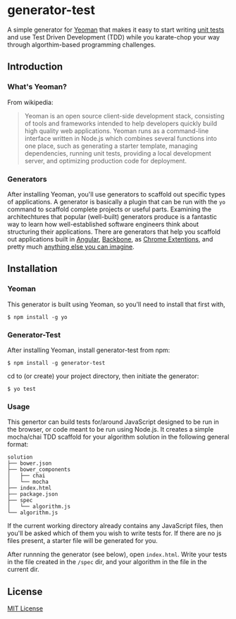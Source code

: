 # generator-test

A simple generator for [Yeoman](http://yeoman.io) that makes it easy to start writing [unit tests](http://en.wikipedia.org/wiki/Unit_testing) and use Test Driven Development (TDD) while you karate-chop your way through algorthim-based programming challenges.


## Introduction

### What's Yeoman?

From wikipedia:
> Yeoman is an open source client-side development stack, consisting of tools and frameworks intended to help developers quickly build high quality web applications. Yeoman runs as a command-line interface written in Node.js which combines several functions into one place, such as generating a starter template, managing dependencies, running unit tests, providing a local development server, and optimizing production code for deployment.

### Generators

After installing Yeoman, you'll use generators to scaffold out specific types of applications. A generator is basically a plugin that can be run with the `yo` command to scaffold complete projects or useful parts. Examining the architechtures that popular (well-built) generators produce is a fantastic way to learn how well-established software engineers think about structuring their applications. There are generators that help you scaffold out applications built in [Angular](https://github.com/DaftMonk/generator-angular-fullstack), [Backbone](https://github.com/yeoman/generator-backbone), as [Chrome Extentions](https://github.com/yeoman/generator-chrome-extension), and pretty much [anything else you can imagine](http://yeoman.io/generators/).

## Installation

### Yeoman


This generator is built using Yeoman, so you'll need to install that first with,

```
$ npm install -g yo
```

### Generator-Test


After installing Yeoman, install generator-test from npm:

```
$ npm install -g generator-test
```

cd to (or create) your project directory, then initiate the generator:

```
$ yo test
```

### Usage

This genertor can build tests for/around JavaScript designed to be run in the browser, or code meant to be run using Node.js. It creates a simple mocha/chai TDD scaffold for your algorithm solution in the following general format:

```
solution
├── bower.json
├── bower_components
│   ├── chai
│   └── mocha
├── index.html
├── package.json
├── spec
│   └── algorithm.js
└── algorithm.js
```

If the current working directory already contains any JavaScript files, then you'll be asked which of them you wish to write tests for. If there are no js files present, a starter file will be generated for you.

After runnning the generator (see below), open `index.html`. Write your tests in the file created in the `/spec` dir, and your algorithm in the file in the current dir.


## License

[MIT License](http://en.wikipedia.org/wiki/MIT_License)
